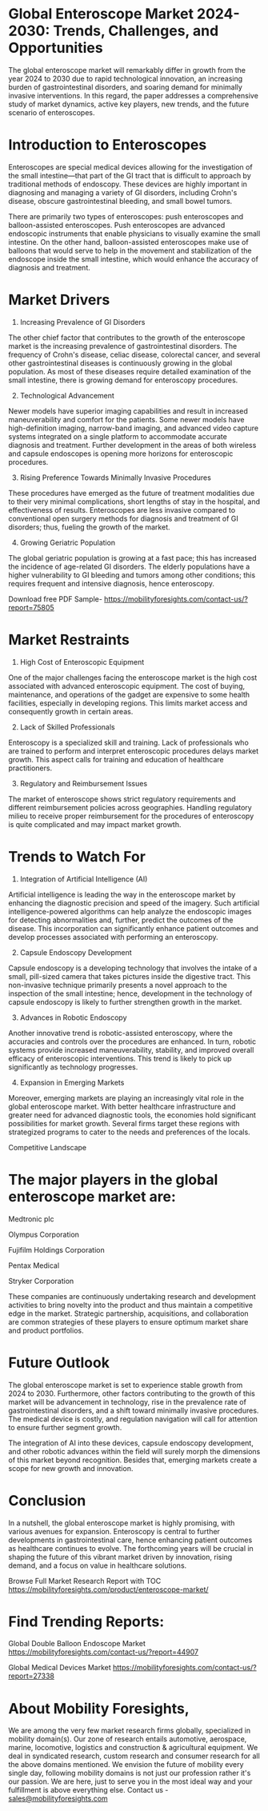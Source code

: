 # Global Enteroscope Market 2024-2030: Trends, Challenges, and Opportunities

The global enteroscope market will remarkably differ in growth from the year 2024 to 2030 due to rapid technological innovation, an increasing burden of gastrointestinal disorders, and soaring demand for minimally invasive interventions. In this regard, the paper addresses a comprehensive study of market dynamics, active key players, new trends, and the future scenario of enteroscopes.

# Introduction to Enteroscopes

Enteroscopes are special medical devices allowing for the investigation of the small intestine—that part of the GI tract that is difficult to approach by traditional methods of endoscopy. These devices are highly important in diagnosing and managing a variety of GI disorders, including Crohn's disease, obscure gastrointestinal bleeding, and small bowel tumors.

There are primarily two types of enteroscopes: push enteroscopes and balloon-assisted enteroscopes. Push enteroscopes are advanced endoscopic instruments that enable physicians to visually examine the small intestine. On the other hand, balloon-assisted enteroscopes make use of balloons that would serve to help in the movement and stabilization of the endoscope inside the small intestine, which would enhance the accuracy of diagnosis and treatment.

# Market Drivers

1. Increasing Prevalence of GI Disorders

The other chief factor that contributes to the growth of the enteroscope market is the increasing prevalence of gastrointestinal disorders. The frequency of Crohn's disease, celiac disease, colorectal cancer, and several other gastrointestinal diseases is continuously growing in the global population. As most of these diseases require detailed examination of the small intestine, there is growing demand for enteroscopy procedures.

2. Technological Advancement

Newer models have superior imaging capabilities and result in increased maneuverability and comfort for the patients. Some newer models have high-definition imaging, narrow-band imaging, and advanced video capture systems integrated on a single platform to accommodate accurate diagnosis and treatment. Further development in the areas of both wireless and capsule endoscopes is opening more horizons for enteroscopic procedures.

3. Rising Preference Towards Minimally Invasive Procedures

These procedures have emerged as the future of treatment modalities due to their very minimal complications, short lengths of stay in the hospital, and effectiveness of results. Enteroscopes are less invasive compared to conventional open surgery methods for diagnosis and treatment of GI disorders; thus, fueling the growth of the market.

4. Growing Geriatric Population

The global geriatric population is growing at a fast pace; this has increased the incidence of age-related GI disorders. The elderly populations have a higher vulnerability to GI bleeding and tumors among other conditions; this requires frequent and intensive diagnosis, hence enteroscopy.


Download free PDF Sample- https://mobilityforesights.com/contact-us/?report=75805

# Market Restraints

1. High Cost of Enteroscopic Equipment

One of the major challenges facing the enteroscope market is the high cost associated with advanced enteroscopic equipment. The cost of buying, maintenance, and operations of the gadget are expensive to some health facilities, especially in developing regions. This limits market access and consequently growth in certain areas.

2. Lack of Skilled Professionals

Enteroscopy is a specialized skill and training. Lack of professionals who are trained to perform and interpret enteroscopic procedures delays market growth. This aspect calls for training and education of healthcare practitioners.

3. Regulatory and Reimbursement Issues

The market of enteroscope shows strict regulatory requirements and different reimbursement policies across geographies. Handling regulatory milieu to receive proper reimbursement for the procedures of enteroscopy is quite complicated and may impact market growth.

# Trends to Watch For

1. Integration of Artificial Intelligence (AI)

Artificial intelligence is leading the way in the enteroscope market by enhancing the diagnostic precision and speed of the imagery. Such artificial intelligence-powered algorithms can help analyze the endoscopic images for detecting abnormalities and, further, predict the outcomes of the disease. This incorporation can significantly enhance patient outcomes and develop processes associated with performing an enteroscopy.

2. Capsule Endoscopy Development

Capsule endoscopy is a developing technology that involves the intake of a small, pill-sized camera that takes pictures inside the digestive tract. This non-invasive technique primarily presents a novel approach to the inspection of the small intestine; hence, development in the technology of capsule endoscopy is likely to further strengthen growth in the market.


3. Advances in Robotic Endoscopy

Another innovative trend is robotic-assisted enteroscopy, where the accuracies and controls over the procedures are enhanced. In turn, robotic systems provide increased maneuverability, stability, and improved overall efficacy of enteroscopic interventions. This trend is likely to pick up significantly as technology progresses.

4. Expansion in Emerging Markets

Moreover, emerging markets are playing an increasingly vital role in the global enteroscope market. With better healthcare infrastructure and greater need for advanced diagnostic tools, the economies hold significant possibilities for market growth. Several firms target these regions with strategized programs to cater to the needs and preferences of the locals.

Competitive Landscape

# The major players in the global enteroscope market are:

Medtronic plc

Olympus Corporation

Fujifilm Holdings Corporation

Pentax Medical

Stryker Corporation

These companies are continuously undertaking research and development activities to bring novelty into the product and thus maintain a competitive edge in the market. Strategic partnership, acquisitions, and collaboration are common strategies of these players to ensure optimum market share and product portfolios.

# Future Outlook

The global enteroscope market is set to experience stable growth from 2024 to 2030. Furthermore, other factors contributing to the growth of this market will be advancement in technology, rise in the prevalence rate of gastrointestinal disorders, and a shift toward minimally invasive procedures. The medical device is costly, and regulation navigation will call for attention to ensure further segment growth.

The integration of AI into these devices, capsule endoscopy development, and other robotic advances within the field will surely morph the dimensions of this market beyond recognition. Besides that, emerging markets create a scope for new growth and innovation.

# Conclusion

In a nutshell, the global enteroscope market is highly promising, with various avenues for expansion. Enteroscopy is central to further developments in gastrointestinal care, hence enhancing patient outcomes as healthcare continues to evolve. The forthcoming years will be crucial in shaping the future of this vibrant market driven by innovation, rising demand, and a focus on value in healthcare solutions.

Browse Full Market Research Report with TOC https://mobilityforesights.com/product/enteroscope-market/

# Find Trending Reports:

Global Double Balloon Endoscope Market https://mobilityforesights.com/contact-us/?report=44907


Global Medical Devices Market https://mobilityforesights.com/contact-us/?report=27338



# About Mobility Foresights,
We are among the very few market research firms globally, specialized in mobility domain(s). Our zone of research entails automotive, aerospace, marine, locomotive, logistics and construction & agricultural equipment. We deal in syndicated research, custom research and consumer research for all the above domains mentioned.
We envision the future of mobility every single day, following mobility domains is not just our profession rather it's our passion. We are here, just to serve you in the most ideal way and your fulfillment is above everything else. Contact us -  sales@mobilityforesights.com
